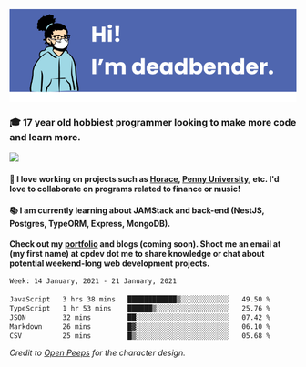 ![banner](banner.png)

### 🎓 17 year old hobbiest programmer looking to make more code and learn more.

<a href="https://twitter.com/KO4JZT"><img src="https://img.shields.io/badge/ko4jzt%20-%231DA1F2.svg?&style=for-the-badge&logo=Twitter&logoColor=white"/></a>

#### 📝 I love working on projects such as [Horace](https://github.com/knights-of-academia/horace), [Penny University](https://github.com/penny-university/penny_university), etc. I'd love to collaborate on programs related to finance or music!

#### 📚 I am currently learning about JAMStack and back-end (NestJS, Postgres, TypeORM, Express, MongoDB). 

**Check out my [portfolio](https://cpdev.me) and blogs (coming soon). Shoot me an email at (my first name) at cpdev dot me to share knowledge or chat about potential weekend-long web development projects.**



<!--START_SECTION:waka-->
```text
Week: 14 January, 2021 - 21 January, 2021

JavaScript   3 hrs 38 mins   ████████████▒░░░░░░░░░░░░   49.50 % 
TypeScript   1 hr 53 mins    ██████▒░░░░░░░░░░░░░░░░░░   25.76 % 
JSON         32 mins         ██░░░░░░░░░░░░░░░░░░░░░░░   07.42 % 
Markdown     26 mins         █▓░░░░░░░░░░░░░░░░░░░░░░░   06.10 % 
CSV          25 mins         █▒░░░░░░░░░░░░░░░░░░░░░░░   05.68 % 
```
<!--END_SECTION:waka-->

*Credit to [Open Peeps](https://www.openpeeps.com/) for the character design.*
